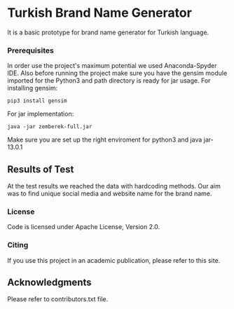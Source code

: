 # Turkish Brand Name Generator

It is a basic prototype for brand name generator for Turkish language.

### Prerequisites

In order use the project's maximum potential we used Anaconda-Spyder IDE. Also before running the project make sure you have the gensim module imported for the Python3 and path directory is ready for jar usage.
For installing gensim:

```
pip3 install gensim
```

For jar implementation:
```
java -jar zemberek-full.jar
```

Make sure you are set up the right enviroment for python3 and java jar-13.0.1

## Results of Test

At the test results we reached the data with hardcoding methods. Our aim was to find unique social media and website name for the brand name. 

### License

Code is licensed under Apache License, Version 2.0.

### Citing

If you use this project in an academic publication, please refer to this site.

## Acknowledgments

Please refer to contributors.txt file.
